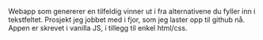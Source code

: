 Webapp som genererer en tilfeldig vinner ut i fra alternativene du fyller inn i tekstfeltet. Prosjekt jeg jobbet med i fjor, som jeg laster opp til github nå. 
Appen er skrevet i vanilla JS, i tillegg til enkel html/css. 
